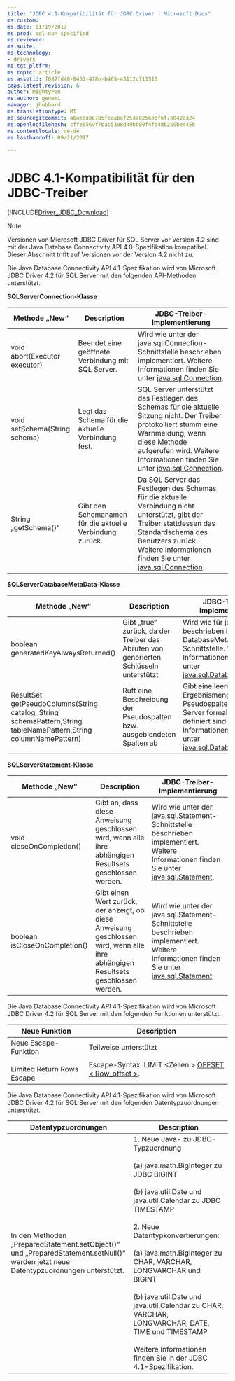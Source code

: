 ```yaml
---
title: "JDBC 4.1-Kompatibilität für JDBC Driver | Microsoft Docs"
ms.custom: 
ms.date: 01/19/2017
ms.prod: sql-non-specified
ms.reviewer: 
ms.suite: 
ms.technology:
- drivers
ms.tgt_pltfrm: 
ms.topic: article
ms.assetid: f087fd40-8451-478e-b465-43112c711515
caps.latest.revision: 6
author: MightyPen
ms.author: genemi
manager: jhubbard
ms.translationtype: MT
ms.sourcegitcommit: a6aeda8e785fcaabef253a8256b5f6f7a842a324
ms.openlocfilehash: cffe6569f7bac5308d49bb89f4fb4db259be445b
ms.contentlocale: de-de
ms.lasthandoff: 09/21/2017

---
```

# <a name="jdbc-41-compliance-for-the-jdbc-driver"></a>JDBC 4.1-Kompatibilität für den JDBC-Treiber
[!INCLUDE[Driver_JDBC_Download](../../includes/driver_jdbc_download.md)]

    
> [!NOTE]  
>  Versionen von Microsoft JDBC Driver für SQL Server vor Version 4.2 sind mit der Java Database Connectivity API 4.0-Spezifikation kompatibel. Dieser Abschnitt trifft auf Versionen vor der Version 4.2 nicht zu.  
  
 Die Java Database Connectivity API 4.1-Spezifikation wird von Microsoft JDBC Driver 4.2 für SQL Server mit den folgenden API-Methoden unterstützt.  
  
 **SQLServerConnection-Klasse**  
  
|Methode „New“|Description|JDBC-Treiber-Implementierung|  
|----------------|-----------------|--------------------------------|  
|void abort(Executor executor)|Beendet eine geöffnete Verbindung mit SQL Server.|Wird wie unter der java.sql.Connection-Schnittstelle beschrieben implementiert. Weitere Informationen finden Sie unter [java.sql.Connection](http://docs.oracle.com/javase/7/docs/api/java/sql/Connection.html).|  
|void setSchema(String schema)|Legt das Schema für die aktuelle Verbindung fest.|SQL Server unterstützt das Festlegen des Schemas für die aktuelle Sitzung nicht. Der Treiber protokolliert stumm eine Warnmeldung, wenn diese Methode aufgerufen wird. Weitere Informationen finden Sie unter [java.sql.Connection](http://docs.oracle.com/javase/7/docs/api/java/sql/Connection.html).|  
|String „getSchema()“|Gibt den Schemanamen für die aktuelle Verbindung zurück.|Da SQL Server das Festlegen des Schemas für die aktuelle Verbindung nicht unterstützt, gibt der Treiber stattdessen das Standardschema des Benutzers zurück. Weitere Informationen finden Sie unter [java.sql.Connection](http://docs.oracle.com/javase/7/docs/api/java/sql/Connection.html).|  
  
 **SQLServerDatabaseMetaData-Klasse**  
  
|Methode „New“|Description|JDBC-Treiber-Implementierung|  
|----------------|-----------------|--------------------------------|  
|boolean generatedKeyAlwaysReturned()|Gibt „true“ zurück, da der Treiber das Abrufen von generierten Schlüsseln unterstützt|Wird wie für java.sql beschrieben implementiert. DatabaseMetaData-Schnittstelle. Weitere Informationen finden Sie unter [java.sql.DatabaseMetaData](http://docs.oracle.com/javase/7/docs/api/java/sql/DatabaseMetaData.html).|  
|ResultSet getPseudoColumns(String catalog, String schemaPattern,String tableNamePattern,String columnNamePattern)|Ruft eine Beschreibung der Pseudospalten bzw. ausgeblendeten Spalten ab|Gibt eine leere Ergebnismenge zurück, da Pseudospalten in SQL Server formal nicht definiert sind. Weitere Informationen finden Sie unter [java.sql.DatabaseMetaData](http://docs.oracle.com/javase/7/docs/api/java/sql/DatabaseMetaData.html).|  
  
 **SQLServerStatement-Klasse**  
  
|Methode „New“|Description|JDBC-Treiber-Implementierung|  
|----------------|-----------------|--------------------------------|  
|void closeOnCompletion()|Gibt an, dass diese Anweisung geschlossen wird, wenn alle ihre abhängigen Resultsets geschlossen werden.|Wird wie unter der java.sql.Statement-Schnittstelle beschrieben implementiert. Weitere Informationen finden Sie unter [java.sql.Statement](http://docs.oracle.com/javase/7/docs/api/java/sql/Statement.html).|  
|boolean isCloseOnCompletion()|Gibt einen Wert zurück, der anzeigt, ob diese Anweisung geschlossen wird, wenn alle ihre abhängigen Resultsets geschlossen werden.|Wird wie unter der java.sql.Statement-Schnittstelle beschrieben implementiert. Weitere Informationen finden Sie unter [java.sql.Statement](http://docs.oracle.com/javase/7/docs/api/java/sql/Statement.html).|  
  
 Die Java Database Connectivity API 4.1-Spezifikation wird von Microsoft JDBC Driver 4.2 für SQL Server mit den folgenden Funktionen unterstützt.  
  
|Neue Funktion|Description|  
|-----------------|-----------------|  
|Neue Escape-Funktion<br /><br /> Limited Return Rows Escape|Teilweise unterstützt<br /><br /> Escape-Syntax: LIMIT \<Zeilen > [OFFSET < Row_offset >](/sql-docs/docs/connect/jdbc/using-sql-escape-sequences).|  
  
 Die Java Database Connectivity API 4.1-Spezifikation wird von Microsoft JDBC Driver 4.2 für SQL Server mit den folgenden Datentypzuordnungen unterstützt.  
  
|Datentypzuordnungen|Description|  
|------------------------|-----------------|  
|In den Methoden „PreparedStatement.setObject()“ und „PreparedStatement.setNull()“ werden jetzt neue Datentypzuordnungen unterstützt.|1. Neue Java- zu JDBC-Typzuordnung<br /><br /> (a) java.math.BigInteger zu JDBC BIGINT<br /><br /> (b) java.util.Date und java.util.Calendar zu JDBC TIMESTAMP<br /><br /> 2. Neue Datentypkonvertierungen:<br /><br /> (a) java.math.BigInteger zu CHAR, VARCHAR, LONGVARCHAR und BIGINT<br /><br /> (b) java.util.Date und java.util.Calendar zu CHAR, VARCHAR, LONGVARCHAR, DATE, TIME und TIMESTAMP<br /><br /> Weitere Informationen finden Sie in der JDBC 4.1-Spezifikation.|  
  
  
